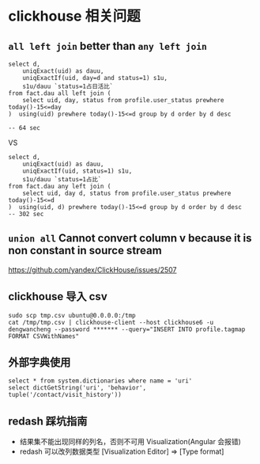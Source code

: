 # clickhouse 相关问题

## `all left join` better than `any left join`
```
select d,
    uniqExact(uid) as dauu,
    uniqExactIf(uid, day=d and status=1) s1u,
    s1u/dauu `status=1占日活比`
from fact.dau all left join (
    select uid, day, status from profile.user_status prewhere today()-15<=day
)  using(uid) prewhere today()-15<=d group by d order by d desc

-- 64 sec
```
VS
```
select d,
    uniqExact(uid) as dauu,
    uniqExactIf(uid, status=1) s1u,
    s1u/dauu `status=1占比`
from fact.dau any left join (
    select uid, day d, status from profile.user_status prewhere today()-15<=d
)  using(uid, d) prewhere today()-15<=d group by d order by d desc
-- 302 sec
```

## `union all` Cannot convert column v because it is non constant in source stream
https://github.com/yandex/ClickHouse/issues/2507

## clickhouse 导入 csv
```
sudo scp tmp.csv ubuntu@0.0.0.0:/tmp
cat /tmp/tmp.csv | clickhouse-client --host clickhouse6 -u dengwancheng --password ******* --query="INSERT INTO profile.tagmap FORMAT CSVWithNames"
```

## 外部字典使用
```
select * from system.dictionaries where name = 'uri'
select dictGetString('uri', 'behavior', tuple('/contact/visit_history'))
```

## redash 踩坑指南
* 结果集不能出现同样的列名，否则不可用 Visualization(Angular 会报错)
* redash 可以改列数据类型 [Visualization Editor] ⇒ [Type format]
